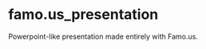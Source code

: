 famo.us_presentation
====================

Powerpoint-like presentation made entirely with Famo.us.
